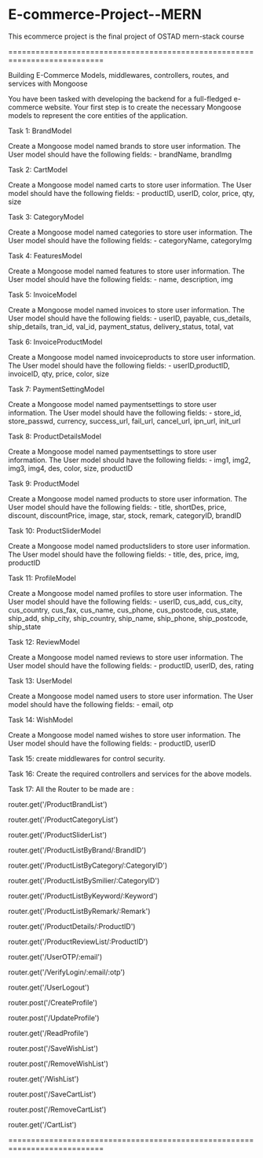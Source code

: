 # E-commerce-Project--MERN
This ecommerce project is the final project of OSTAD mern-stack course


===========================================================================




Building E-Commerce Models, middlewares, controllers, routes, and services with Mongoose



You have been tasked with developing the backend for a full-fledged e-commerce website. Your first step is to create the necessary Mongoose models to represent the core entities of the application.



Task 1: BrandModel


Create a Mongoose model named brands to store user information. The User model should have the following fields: - brandName, brandImg



Task 2: CartModel


Create a Mongoose model named carts to store user information. The User model should have the following fields: - productID, userID, color, price, qty, size



Task 3: CategoryModel


Create a Mongoose model named categories to store user information. The User model should have the following fields: - categoryName, categoryImg


Task 4: FeaturesModel


Create a Mongoose model named features to store user information. The User model should have the following fields: - name, description, img



Task 5: InvoiceModel


Create a Mongoose model named invoices to store user information. The User model should have the following fields: - userID, payable, cus_details, ship_details, tran_id, val_id, payment_status, delivery_status, total, vat



Task 6: InvoiceProductModel


Create a Mongoose model named invoiceproducts to store user information. The User model should have the following fields: - userID,productID, invoiceID, qty, price, color, size


Task 7: PaymentSettingModel


Create a Mongoose model named paymentsettings to store user information. The User model should have the following fields: - store_id, store_passwd, currency, success_url, fail_url, cancel_url, ipn_url, init_url



Task 8: ProductDetailsModel


Create a Mongoose model named paymentsettings to store user information. The User model should have the following fields: - img1, img2, img3, img4, des, color, size, productID



Task 9: ProductModel


Create a Mongoose model named products to store user information. The User model should have the following fields: - title, shortDes, price, discount, discountPrice, image, star, stock, remark, categoryID, brandID



Task 10: ProductSliderModel


Create a Mongoose model named productsliders to store user information. The User model should have the following fields: - title, des, price, img, productID



Task 11: ProfileModel


Create a Mongoose model named profiles to store user information. The User model should have the following fields: - userID, cus_add, cus_city, cus_country, cus_fax, cus_name, cus_phone, cus_postcode, cus_state, ship_add, ship_city, ship_country, ship_name, ship_phone, ship_postcode, ship_state


Task 12: ReviewModel


Create a Mongoose model named reviews to store user information. The User model should have the following fields: - productID, userID, des, rating



Task 13: UserModel


Create a Mongoose model named users to store user information. The User model should have the following fields: - email, otp



Task 14: WishModel


Create a Mongoose model named wishes to store user information. The User model should have the following fields: - productID, userID


 


Task 15: create middlewares for control security.


Task 16: Create the required controllers and services for the above models.


Task 17: All the Router to be made are : 



router.get('/ProductBrandList')


router.get('/ProductCategoryList')


router.get('/ProductSliderList')


router.get('/ProductListByBrand/:BrandID')


router.get('/ProductListByCategory/:CategoryID')


router.get('/ProductListBySmilier/:CategoryID')


router.get('/ProductListByKeyword/:Keyword')


router.get('/ProductListByRemark/:Remark')


router.get('/ProductDetails/:ProductID')


router.get('/ProductReviewList/:ProductID')


router.get('/UserOTP/:email')


router.get('/VerifyLogin/:email/:otp')


router.get('/UserLogout')


router.post('/CreateProfile')


router.post('/UpdateProfile')


router.get('/ReadProfile')


router.post('/SaveWishList')


router.post('/RemoveWishList')


router.get('/WishList')


router.post('/SaveCartList')


router.post('/RemoveCartList')


router.get('/CartList')


===========================================================================
